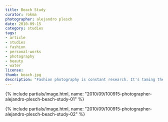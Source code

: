 ```yaml
---
title: Beach Study
curator: rokma
photographer: alejandro plesch
date: 2010-09-15
category: studies
tags:
- article
- studies
- fashion
- personal-works
- photography
- beauty
- water
license:
thumb: beach.jpg
description: "Fashion photography is constant research. It's taming the unseen. Provoke emotions. Here is a study with model Widika Sidmore."
---
```


{% include partials/image.html, name: "2010/09/100915-photographer-alejandro-plesch-beach-study-01" %}

{% include partials/image.html, name: "2010/09/100915-photographer-alejandro-plesch-beach-study-02" %}
